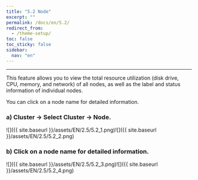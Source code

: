 ```yaml
---
title: "5.2 Node"
excerpt: ""
permalink: /docs/en/5.2/
redirect_from:
  - /theme-setup/
toc: false
toc_sticky: false
sidebar:
  nav: "en"
---
```



---

This feature allows you to view the total resource utilization (disk drive, CPU, memory, and network) of all nodes, as well as the label and status information of individual nodes.

You can click on a node name for detailed information.

### a\) Cluster → Select Cluster → Node.
![]({{ site.baseurl }}/assets/EN/2.5/5.2_1.png)![]({{ site.baseurl }}/assets/EN/2.5/5.2_2.png)

### b\) Click on a node name for detailed information.
![]({{ site.baseurl }}/assets/EN/2.5/5.2_3.png)![]({{ site.baseurl }}/assets/EN/2.5/5.2_4.png)
